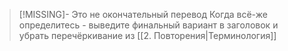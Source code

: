 > [!MISSING]- Это не окончательный перевод
> Когда всё-же определитесь - выведите финальный вариант в заголовок и убрать перечёркивание из [[2. Повторения|Терминология]]